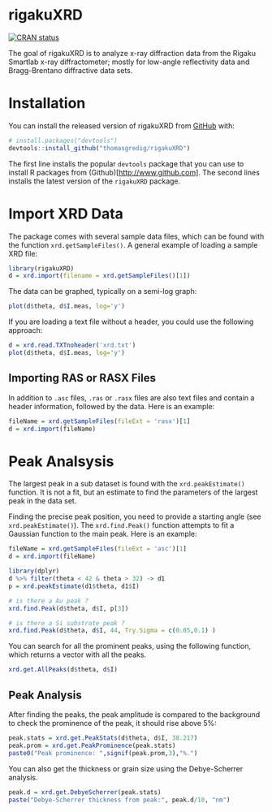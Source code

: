 # rigakuXRD

<!-- badges: start -->
[![CRAN status](https://www.r-pkg.org/badges/version/rigakuXRD)](https://CRAN.R-project.org/package=rigakuXRD)
<!-- badges: end -->

The goal of rigakuXRD is to analyze x-ray diffraction data from the Rigaku Smartlab x-ray diffractometer; mostly for low-angle reflectivity data and Bragg-Brentano diffractive data sets.


# Installation

You can install the released version of rigakuXRD from [GitHub](https://github.com/thomasgredig/rigakuXRD) with:

``` r
# install.packages("devtools")
devtools::install_github("thomasgredig/rigakuXRD")
```

The first line installs the popular `devtools` package that you can use to install R packages from (Github)[http://www.github.com]. The second lines installs the latest version of the `rigakuXRD` package.


# Import XRD Data

The package comes with several sample data files, which can be found with the function `xrd.getSampleFiles()`. A general example of loading a sample XRD file:

```r
library(rigakuXRD)
d = xrd.import(filename = xrd.getSampleFiles()[1])
```

The data can be graphed, typically on a semi-log graph:

```r
plot(d$theta, d$I.meas, log='y')
```

If you are loading a text file without a header, you could use the following approach:

```r
d = xrd.read.TXTnoheader('xrd.txt')
plot(d$theta, d$I.meas, log='y')
```

## Importing RAS or RASX Files

In addition to `.asc` files, `.ras` or `.rasx` files are also text files and contain a header information, followed by the data. Here is an example:

```r
fileName = xrd.getSampleFiles(fileExt = 'rasx')[1]
d = xrd.import(fileName)
```

# Peak Analsysis

The largest peak in a sub dataset is found with the `xrd.peakEstimate()` function. It is not a fit, but an estimate
to find the parameters of the largest peak in the data set.

Finding the precise peak position, you need to provide a starting angle (see `xrd.peakEstimate()`). The `xrd.find.Peak()` function attempts to fit a Gaussian function to the main peak. Here is an example:

```r
fileName = xrd.getSampleFiles(fileExt = 'asc')[1]
d = xrd.import(fileName)

library(dplyr)
d %>% filter(theta < 42 & theta > 32) -> d1
p = xrd.peakEstimate(d1$theta, d1$I)

# is there a Au peak ?
xrd.find.Peak(d$theta, d$I, p[3])

# is there a Si substrate peak ?
xrd.find.Peak(d$theta, d$I, 44, Try.Sigma = c(0.05,0.1) )
```

You can search for all the prominent peaks, using the following function, which returns a vector with all the peaks.

```r
xrd.get.AllPeaks(d$theta, d$I)
```


## Peak Analysis

After finding the peaks, the peak amplitude is compared to the background to check the prominence of the peak, it should rise above 5%:

```r
peak.stats = xrd.get.PeakStats(d$theta, d$I, 38.217)
peak.prom = xrd.get.PeakProminence(peak.stats)
paste0("Peak prominence: ",signif(peak.prom,3),"%.")
```

You can also get the thickness or grain size using the Debye-Scherrer analysis.

```r
peak.d = xrd.get.DebyeScherrer(peak.stats)
paste("Debye-Scherrer thickness from peak:", peak.d/10, "nm")
```

